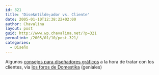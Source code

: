 ```yaml
---
id: 321
title: 'Dise&ntilde;ador vs. Cliente'
date: 2005-01-10T12:38:22+02:00
author: Chavalina
layout: post
guid: http://www.wp.chavalina.net/?p=321
permalink: /2005/01/10/post-321/
categories:
  - Diseño
---
```

Algunos <a href="http://www.udga.com.ar/txt_RelacionClienteDg.htm" target="_blank">consejos para dise&ntilde;adores gráficos</a> a la hora de tratar con los clientes, via <a href="http://www.domestika.org/foros/index.php" target="_blank">los foros de Domestika</a> (geniales)